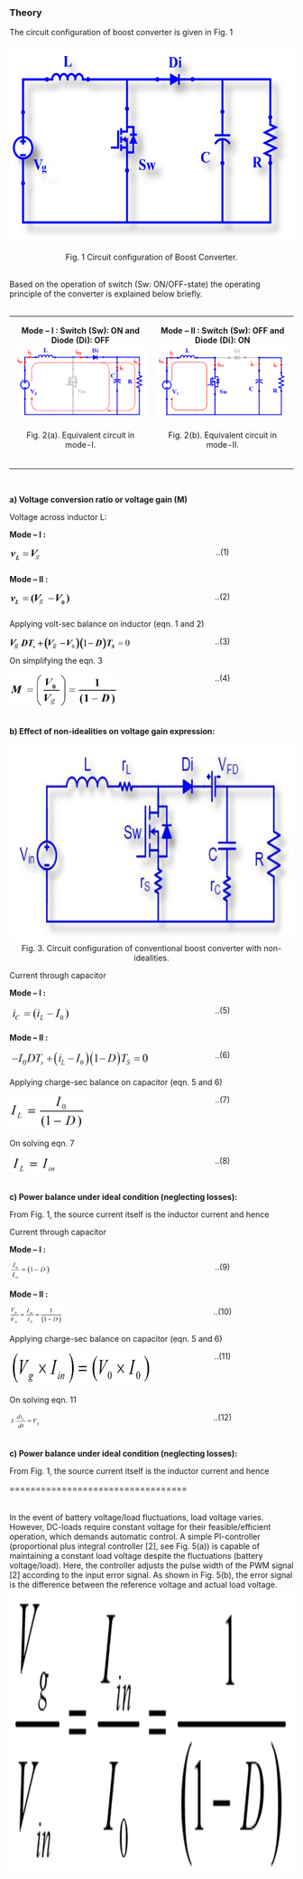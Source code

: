 ### Theory

The circuit configuration of boost converter is given in Fig. 1

<center>
  <img src="images/th1.jpg" height="350px">
  
Fig. 1 Circuit configuration of Boost Converter.

</center>
<br>
Based on the operation of switch (Sw: ON/OFF-state) the operating principle of the converter is explained below briefly. 
<br><br>

<table border="0" align="center" style="width:100%; border:none;">
  <tr>
<td style="width:50%">
<center>
  
**Mode – I :  Switch (Sw): ON and Diode (Di): OFF**
<br>
<img src="images/th2.jpg">
<br><br>
Fig. 2(a). Equivalent circuit in mode-I.
<br><br>
</center>
</td>
<td style="width:50%">
  
<center>
  
**Mode – II :  Switch (Sw): OFF and Diode (Di): ON**
<br>
<img src="images/th3.jpg">
<br><br>
Fig. 2(b). Equivalent circuit in mode-II.
<br><br>
</center> 
    </td>
  </tr>
</table>
<br>

**a) Voltage conversion ratio or voltage gain (M)**

Voltage across inductor L:

**Mode – I :**
<br>
<div style="float: left; width:50%;">
  <img src="images/th4.png" height="25px">
      </div>
<div style="float: right; width:50%; text-align:center;">
    ..(1)
      </div>
<br><br>

**Mode – II :**
<br>
<div style="float: left; width:50%;">
  <img src="images/th5.png" height="25px">
      </div>
<div style="float: right; width:50%; text-align:center;">
    ..(2)
      </div>     
<br><br>

Applying volt-sec balance on inductor (eqn. 1 and 2)
<br>

<div style="float: left; width:50%;">
  <img src="images/th6.png" height="25px">
      </div>
<div style="float: right; width:50%; text-align:center;">
    ..(3)

</div>

<br><br>
On simplifying the eqn. 3
<br>

<div style="float: left; width:50%;">
  <img src="images/th7.png" height="60px">
      </div>
<div style="float: right; width:50%; text-align:center;" height="60px">
    ..(4)
  <br>
      </div>
<br>
<div style="float: left; width:100%;"><br>
  
**b) Effect of non-idealities on voltage gain expression:**
</div>

<center>
  
<img src="images/th8.jpg" height="350px">

<br>
Fig. 3.  Circuit configuration of conventional boost converter with non-idealities.
<br>

</center>


Current through capacitor

**Mode – I :**
<br>
<div style="float: left; width:50%;">
  <img src="images/th9.png" height="30px">
      </div>
<div style="float: right; width:50%; text-align:center;">
    ..(5)
      </div>
<br><br>

**Mode – II :**
<br>
<div style="float: left; width:50%;">
  <img src="images/th10.png" height="30px">
      </div>
<div style="float: right; width:50%; text-align:center;">
    ..(6)
      </div>
<br><br>      

Applying charge-sec balance on capacitor (eqn. 5 and 6)
<br>

<div style="float: left; width:50%;">
  <img src="images/th11.png" height="60px">
      </div>
<div style="float: right; width:50%; text-align:center;">
    ..(7)
      </div>
<br>
<div style="float: left; width:100%;">
  
On solving eqn. 7
</div>

<br>
<div style="float: left; width:50%;">
  <img src="images/th12.png" height="30px">
      </div>
<div style="float: right; width:50%; text-align:center;">
    ..(8)
      </div>
<br>
<div style="float: left; width:100%;"><br>

**c) Power balance under ideal condition (neglecting losses):**

From Fig. 1, the source current itself is the inductor current and hence

</div>

Current through capacitor

**Mode – I :**
<br>
<div style="float: left; width:50%;">
  <img src="images/th13.png" height="30px">
      </div>
<div style="float: right; width:50%; text-align:center;">
    ..(9)
      </div>
<br><br>

**Mode – II :**
<br>
<div style="float: left; width:50%;">
  <img src="images/th14.png" height="30px">
      </div>
<div style="float: right; width:50%; text-align:center;">
    ..(10)
      </div>
<br><br>      

Applying charge-sec balance on capacitor (eqn. 5 and 6)
<br>

<div style="float: left; width:50%;">
  <img src="images/th15.png" height="60px">
      </div>
<div style="float: right; width:50%; text-align:center;">
    ..(11)
      </div>
<br>
<div style="float: left; width:100%;">
  
On solving eqn. 11
</div>

<br>
<div style="float: left; width:50%;">
  <img src="images/th16.png" height="30px">
      </div>
<div style="float: right; width:50%; text-align:center;">
    ..(12)
      </div>
<br>
<div style="float: left; width:100%;"><br>

**c) Power balance under ideal condition (neglecting losses):**

From Fig. 1, the source current itself is the inductor current and hence

</div>
<br><br>==================================<br><br>
<div style="float: left; width:100%;">
<br>
In the event of battery voltage/load fluctuations, load voltage varies. However, DC-loads require constant voltage for their feasible/efficient operation, which demands automatic control. A simple PI-controller (proportional plus integral controller [2], see Fig. 5(a)) is capable of maintaining a constant load voltage despite the fluctuations (battery voltage/load). Here, the controller adjusts the pulse width of the PWM signal [2] according to the input error signal. As shown in Fig. 5(b), the error signal is the difference between the reference voltage and actual load voltage.
</div>

<br>

<center>
  
<img src="images/th14.png" height="500px">

</center>
